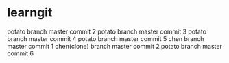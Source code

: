 # learngit
potato branch master commit 2
potato branch master commit 3
potato branch master commit 4
potato branch master commit 5
chen   branch master commit 1
chen(clone)   branch master commit 2
potato branch master commit 6
